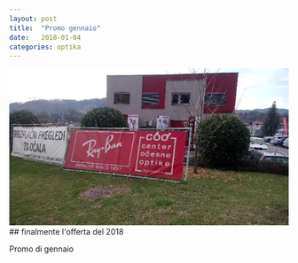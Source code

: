 ```yaml
---
layout: post
title:  "Promo gennaio"
date:   2018-01-04
categories: optika
---
```

<img src="img\image_03.jpg" alt="">
## finalmente l'offerta del 2018

Promo di gennaio

